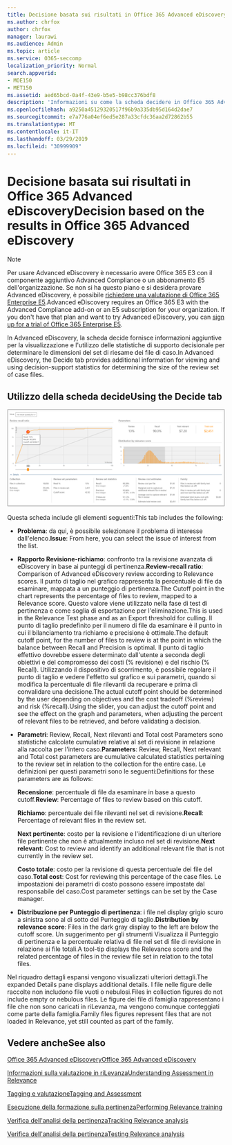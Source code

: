 ```yaml
---
title: Decisione basata sui risultati in Office 365 Advanced eDiscovery
ms.author: chrfox
author: chrfox
manager: laurawi
ms.audience: Admin
ms.topic: article
ms.service: O365-seccomp
localization_priority: Normal
search.appverid:
- MOE150
- MET150
ms.assetid: aed65bcd-0a4f-43e9-b5e5-b98cc376bdf8
description: 'Informazioni su come la scheda decidere in Office 365 Advanced eDiscovery fornisce dati che consentono di determinare le dimensioni corrette del set di riesame dei file di caso. '
ms.openlocfilehash: a9250a45129320517f96b9a335db95d164d2dae7
ms.sourcegitcommit: e7a776a04ef6ed5e287a33cfdc36aa2d72862b55
ms.translationtype: MT
ms.contentlocale: it-IT
ms.lasthandoff: 03/29/2019
ms.locfileid: "30999909"
---
```

# <a name="decision-based-on-the-results-in-office-365-advanced-ediscovery"></a><span data-ttu-id="41fab-103">Decisione basata sui risultati in Office 365 Advanced eDiscovery</span><span class="sxs-lookup"><span data-stu-id="41fab-103">Decision based on the results in Office 365 Advanced eDiscovery</span></span>

> [!NOTE]
> <span data-ttu-id="41fab-p101">Per usare Advanced eDiscovery è necessario avere Office 365 E3 con il componente aggiuntivo Advanced Compliance o un abbonamento E5 dell'organizzazione. Se non si ha questo piano e si desidera provare Advanced eDiscovery, è possibile [richiedere una valutazione di Office 365 Enterprise E5](https://go.microsoft.com/fwlink/p/?LinkID=698279).</span><span class="sxs-lookup"><span data-stu-id="41fab-p101">Advanced eDiscovery requires an Office 365 E3 with the Advanced Compliance add-on or an E5 subscription for your organization. If you don't have that plan and want to try Advanced eDiscovery, you can [sign up for a trial of Office 365 Enterprise E5](https://go.microsoft.com/fwlink/p/?LinkID=698279).</span></span> 
  
 <span data-ttu-id="41fab-106">In Advanced eDiscovery, la scheda decide fornisce informazioni aggiuntive per la visualizzazione e l'utilizzo delle statistiche di supporto decisionale per determinare le dimensioni del set di riesame dei file di caso.</span><span class="sxs-lookup"><span data-stu-id="41fab-106">In Advanced eDiscovery, the Decide tab provides additional information for viewing and using decision-support statistics for determining the size of the review set of case files.</span></span> 
  
## <a name="using-the-decide-tab"></a><span data-ttu-id="41fab-107">Utilizzo della scheda decide</span><span class="sxs-lookup"><span data-stu-id="41fab-107">Using the Decide tab</span></span>

![Decisione di pertinenza](media/f32fed89-f3b5-404a-90c7-ea25d2eb58a9.png)
  
<span data-ttu-id="41fab-109">Questa scheda include gli elementi seguenti:</span><span class="sxs-lookup"><span data-stu-id="41fab-109">This tab includes the following:</span></span>
  
- <span data-ttu-id="41fab-110">**Problema**: da qui, è possibile selezionare il problema di interesse dall'elenco.</span><span class="sxs-lookup"><span data-stu-id="41fab-110">**Issue**: From here, you can select the issue of interest from the list.</span></span> 
    
- <span data-ttu-id="41fab-111">**Rapporto Revisione-richiamo**: confronto tra la revisione avanzata di eDiscovery in base ai punteggi di pertinenza.</span><span class="sxs-lookup"><span data-stu-id="41fab-111">**Review-recall ratio**: Comparison of Advanced eDiscovery review according to Relevance scores.</span></span> <span data-ttu-id="41fab-112">Il punto di taglio nel grafico rappresenta la percentuale di file da esaminare, mappata a un punteggio di pertinenza.</span><span class="sxs-lookup"><span data-stu-id="41fab-112">The Cutoff point in the chart represents the percentage of files to review, mapped to a Relevance score.</span></span> <span data-ttu-id="41fab-113">Questo valore viene utilizzato nella fase di test di pertinenza e come soglia di esportazione per l'eliminazione.</span><span class="sxs-lookup"><span data-stu-id="41fab-113">This is used in the Relevance Test phase and as an Export threshold for culling.</span></span> <span data-ttu-id="41fab-114">Il punto di taglio predefinito per il numero di file da esaminare è il punto in cui il bilanciamento tra richiamo e precisione è ottimale.</span><span class="sxs-lookup"><span data-stu-id="41fab-114">The default cutoff point, for the number of files to review is at the point in which the balance between Recall and Precision is optimal.</span></span> <span data-ttu-id="41fab-115">Il punto di taglio effettivo dovrebbe essere determinato dall'utente a seconda degli obiettivi e del compromesso dei costi (% revisione) e del rischio (% Recall). Utilizzando il dispositivo di scorrimento, è possibile regolare il punto di taglio e vedere l'effetto sul grafico e sui parametri, quando si modifica la percentuale di file rilevanti da recuperare e prima di convalidare una decisione.</span><span class="sxs-lookup"><span data-stu-id="41fab-115">The actual cutoff point should be determined by the user depending on objectives and the cost tradeoff (%review) and risk (%recall).Using the slider, you can adjust the cutoff point and see the effect on the graph and parameters, when adjusting the percent of relevant files to be retrieved, and before validating a decision.</span></span>
    
- <span data-ttu-id="41fab-116">**Parametri**: Review, Recall, Next rilevanti and Total cost Parameters sono statistiche calcolate cumulative relative al set di revisione in relazione alla raccolta per l'intero caso.</span><span class="sxs-lookup"><span data-stu-id="41fab-116">**Parameters**: Review, Recall, Next relevant and Total cost parameters are cumulative calculated statistics pertaining to the review set in relation to the collection for the entire case.</span></span> <span data-ttu-id="41fab-117">Le definizioni per questi parametri sono le seguenti:</span><span class="sxs-lookup"><span data-stu-id="41fab-117">Definitions for these parameters are as follows:</span></span>
    
    <span data-ttu-id="41fab-118">**Recensione**: percentuale di file da esaminare in base a questo cutoff.</span><span class="sxs-lookup"><span data-stu-id="41fab-118">**Review**: Percentage of files to review based on this cutoff.</span></span> 
    
    <span data-ttu-id="41fab-119">**Richiamo**: percentuale dei file rilevanti nel set di revisione.</span><span class="sxs-lookup"><span data-stu-id="41fab-119">**Recall**: Percentage of relevant files in the review set.</span></span> 
    
    <span data-ttu-id="41fab-120">**Next pertinente**: costo per la revisione e l'identificazione di un ulteriore file pertinente che non è attualmente incluso nel set di revisione.</span><span class="sxs-lookup"><span data-stu-id="41fab-120">**Next relevant**: Cost to review and identify an additional relevant file that is not currently in the review set.</span></span> 
    
    <span data-ttu-id="41fab-121">**Costo totale**: costo per la revisione di questa percentuale dei file del caso.</span><span class="sxs-lookup"><span data-stu-id="41fab-121">**Total cost**: Cost for reviewing this percentage of the case files.</span></span> <span data-ttu-id="41fab-122">Le impostazioni dei parametri di costo possono essere impostate dal responsabile del caso.</span><span class="sxs-lookup"><span data-stu-id="41fab-122">Cost parameter settings can be set by the Case manager.</span></span>
    
- <span data-ttu-id="41fab-123">**Distribuzione per Punteggio di pertinenza**: i file nel display grigio scuro a sinistra sono al di sotto del Punteggio di taglio.</span><span class="sxs-lookup"><span data-stu-id="41fab-123">**Distribution by relevance score**: Files in the dark gray display to the left are below the cutoff score.</span></span> <span data-ttu-id="41fab-124">Un suggerimento per gli strumenti Visualizza il Punteggio di pertinenza e la percentuale relativa di file nel set di file di revisione in relazione ai file totali.</span><span class="sxs-lookup"><span data-stu-id="41fab-124">A tool-tip displays the Relevance score and the related percentage of files in the review file set in relation to the total files.</span></span>
    
<span data-ttu-id="41fab-125">Nel riquadro dettagli espansi vengono visualizzati ulteriori dettagli.</span><span class="sxs-lookup"><span data-stu-id="41fab-125">The expanded Details pane displays additional details.</span></span> <span data-ttu-id="41fab-126">I file nelle figure delle raccolte non includono file vuoti o nebulosi.</span><span class="sxs-lookup"><span data-stu-id="41fab-126">Files in collection figures do not include empty or nebulous files.</span></span> <span data-ttu-id="41fab-127">Le figure dei file di famiglia rappresentano i file che non sono caricati in riLevanza, ma vengono comunque conteggiati come parte della famiglia.</span><span class="sxs-lookup"><span data-stu-id="41fab-127">Family files figures represent files that are not loaded in Relevance, yet still counted as part of the family.</span></span>
  
## <a name="see-also"></a><span data-ttu-id="41fab-128">Vedere anche</span><span class="sxs-lookup"><span data-stu-id="41fab-128">See also</span></span>

[<span data-ttu-id="41fab-129">Office 365 Advanced eDiscovery</span><span class="sxs-lookup"><span data-stu-id="41fab-129">Office 365 Advanced eDiscovery</span></span>](office-365-advanced-ediscovery.md)
  
[<span data-ttu-id="41fab-130">Informazioni sulla valutazione in riLevanza</span><span class="sxs-lookup"><span data-stu-id="41fab-130">Understanding Assessment in Relevance</span></span>](assessment-in-relevance-in-advanced-ediscovery.md)
  
[<span data-ttu-id="41fab-131">Tagging e valutazione</span><span class="sxs-lookup"><span data-stu-id="41fab-131">Tagging and Assessment</span></span>](tagging-and-relevance-training-in-advanced-ediscovery.md)
  
[<span data-ttu-id="41fab-132">Esecuzione della formazione sulla pertinenza</span><span class="sxs-lookup"><span data-stu-id="41fab-132">Performing Relevance training</span></span>](tagging-and-assessment-in-advanced-ediscovery.md)
  
[<span data-ttu-id="41fab-133">Verifica dell'analisi della pertinenza</span><span class="sxs-lookup"><span data-stu-id="41fab-133">Tracking Relevance analysis</span></span>](track-relevance-analysis-in-advanced-ediscovery.md)
  
[<span data-ttu-id="41fab-134">Verifica dell'analisi della pertinenza</span><span class="sxs-lookup"><span data-stu-id="41fab-134">Testing Relevance analysis</span></span>](test-relevance-analysis-in-advanced-ediscovery.md)


